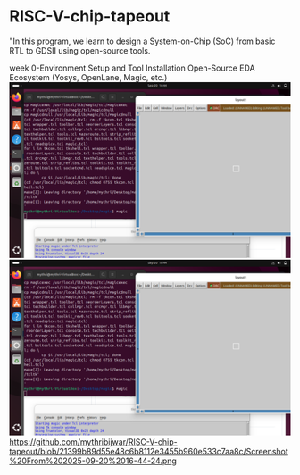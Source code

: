 # RISC-V-chip-tapeout
"In this program, we learn to design a System-on-Chip (SoC) from basic RTL to GDSII using open-source tools.

week 0-Environment Setup and Tool Installation
      Open-Source EDA Ecosystem (Yosys, OpenLane, Magic, etc.)
![image alt](https://github.com/mythribijwar/RISC-V-chip-tapeout/blob/21399b89d55e48c6b8112e3455b960e533c7aa8c/Screenshot%20From%202025-09-20%2016-44-24.png)
![image alt](https://github.com/mythribijwar/RISC-V-chip-tapeout/blob/21399b89d55e48c6b8112e3455b960e533c7aa8c/Screenshot%20From%202025-09-20%2016-44-24.png)
https://github.com/mythribijwar/RISC-V-chip-tapeout/blob/21399b89d55e48c6b8112e3455b960e533c7aa8c/Screenshot%20From%202025-09-20%2016-44-24.png
